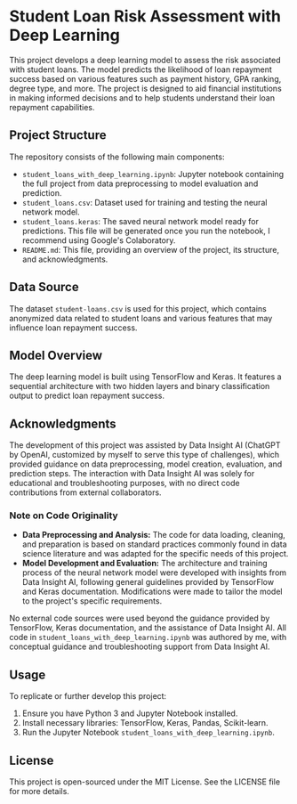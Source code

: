 # Student Loan Risk Assessment with Deep Learning

This project develops a deep learning model to assess the risk associated with student loans. The model predicts the likelihood of loan repayment success based on various features such as payment history, GPA ranking, degree type, and more. The project is designed to aid financial institutions in making informed decisions and to help students understand their loan repayment capabilities.

## Project Structure

The repository consists of the following main components:

- `student_loans_with_deep_learning.ipynb`: Jupyter notebook containing the full project from data preprocessing to model evaluation and prediction.
- `student_loans.csv`: Dataset used for training and testing the neural network model.
- `student_loans.keras`: The saved neural network model ready for predictions. This file will be generated once you run the notebook, I recommend using Google's Colaboratory.
- `README.md`: This file, providing an overview of the project, its structure, and acknowledgments.

## Data Source

The dataset `student-loans.csv` is used for this project, which contains anonymized data related to student loans and various features that may influence loan repayment success.

## Model Overview

The deep learning model is built using TensorFlow and Keras. It features a sequential architecture with two hidden layers and binary classification output to predict loan repayment success.

## Acknowledgments

The development of this project was assisted by Data Insight AI (ChatGPT by OpenAI, customized by myself to serve this type of challenges), which provided guidance on data preprocessing, model creation, evaluation, and prediction steps. The interaction with Data Insight AI was solely for educational and troubleshooting purposes, with no direct code contributions from external collaborators.

### Note on Code Originality

- **Data Preprocessing and Analysis:** The code for data loading, cleaning, and preparation is based on standard practices commonly found in data science literature and was adapted for the specific needs of this project.
- **Model Development and Evaluation:** The architecture and training process of the neural network model were developed with insights from Data Insight AI, following general guidelines provided by TensorFlow and Keras documentation. Modifications were made to tailor the model to the project's specific requirements.

No external code sources were used beyond the guidance provided by TensorFlow, Keras documentation, and the assistance of Data Insight AI. All code in `student_loans_with_deep_learning.ipynb` was authored by me, with conceptual guidance and troubleshooting support from Data Insight AI.

## Usage

To replicate or further develop this project:

1. Ensure you have Python 3 and Jupyter Notebook installed.
2. Install necessary libraries: TensorFlow, Keras, Pandas, Scikit-learn.
3. Run the Jupyter Notebook `student_loans_with_deep_learning.ipynb`.

## License

This project is open-sourced under the MIT License. See the LICENSE file for more details.

